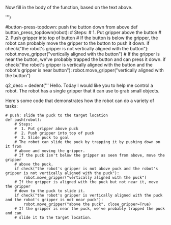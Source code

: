 

Now fill in the body of the function, based on the text above.

''')

#button-press-topdown: push the button down from above
def button_press_topdown(robot):
    # Steps:
    #  1. Put gripper above the button
    #  2. Push gripper into top of button
    # If the button is below the gripper, the robot can probably move the gripper to the button to push it down.
    if check("the robot's gripper is not vertically aligned with the button"):
        robot.move_gripper("vertically aligned with the button")
    # If the gripper is near the button, we've probably trapped the button and can press it down.
    if check("the robot's gripper is vertically aligned with the button and the robot's gripper is near button"):
        robot.move_gripper("vertically aligned with the button")

q2_desc = dedent('''
Hello. Today I would like you to help me control a robot. The robot has a single gripper that it can use to grab small objects.

Here's some code that demonstrates how the robot can do a variety of tasks:

```
# push: slide the puck to the target location
def push(robot):
    # Steps:
    #  1. Put gripper above puck
    #  2. Push gripper into top of puck
    #  3. Slide puck to goal
    # The robot can slide the puck by trapping it by pushing down on it from
    # above and moving the gripper.
    # If the puck isn't below the gripper as seen from above, move the gripper
    # above the puck.
    if check("the robot's gripper is not above puck and the robot's gripper is not vertically aligned with the puck"):
        robot.move_gripper("vertically aligned with the puck")
    # If the gripper is aligned with the puck but not near it, move the gripper
    # down to the puck to slide it.
    if check("the robot's gripper is vertically aligned with the puck and the robot's gripper is not near puck"):
        robot.move_gripper("above the puck", close_gripper=True)
    # If the gripper is near the puck, we've probably trapped the puck and can
    # slide it to the target location.
  